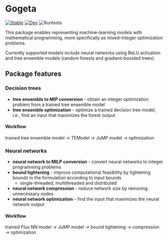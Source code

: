 # Gogeta

[![Stable](https://img.shields.io/badge/docs-stable-blue.svg)](https://gamma-opt.github.io/Gogeta.jl/stable/)
[![Dev](https://img.shields.io/badge/docs-dev-blue.svg)](https://gamma-opt.github.io/Gogeta.jl/dev/)
![Runtests](https://github.com/gamma-opt/Gogeta.jl/workflows/CI/badge.svg)

This package enables representing machine-learning models with mathematical programming, more specifically as mixed-integer optimization problems.

Currently supported models include neural networks using ReLU activation and tree ensemble models (random forests and gradient-boosted trees).

## Package features

### Decision trees
* **tree ensemble to MIP conversion** - obtain an integer optimization problem from a trained tree ensemble model
* **tree ensemble optimization** - optimize a trained decision tree model, i.e., find an input that maximizes the forest output

#### Workflow
trained tree ensemble model $\rightarrow$ TEModel $\rightarrow$ JuMP model $\rightarrow$ optimization

### Neural networks
* **neural network to MILP conversion** - convert neural networks to integer programming problems
* **bound tightening** - improve computational feasibility by tightening bounds in the formulation according to input bounds 
    * single-threaded, multithreaded and distributed
* **neural network compression** - reduce network size by removing unnecessary nodes
* **neural network optimization** - find the input that maximizes the neural network output

#### Workflow
trained Flux NN model $\rightarrow$ JuMP model $\rightarrow$ bound tightening $\rightarrow$ compression $\rightarrow$ optimization